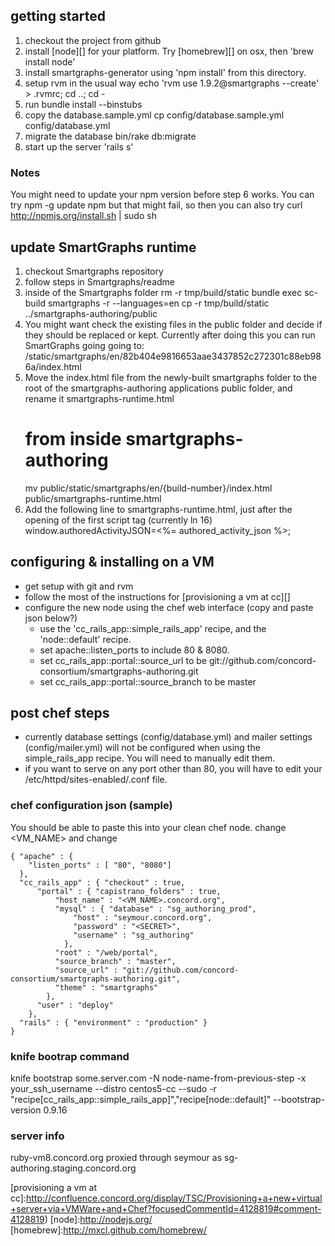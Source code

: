 ## getting started ##
1. checkout the project from github
2. install [node][] for your platform. Try [homebrew][] on osx, then
   'brew install node'
3. install smartgraphs-generator using 'npm install' from this
   directory.
4. setup rvm in the usual way
    echo 'rvm use 1.9.2@smartgraphs --create' > .rvmrc; cd ..; cd -
5. run bundle install --binstubs
6. copy the database.sample.yml
    cp config/database.sample.yml config/database.yml
7. migrate the database
    bin/rake db:migrate
6. start up the server 'rails s'

### Notes ###
You might need to update your npm version before step 6 works.
You can try
    npm -g update npm
but that might fail, so then you can also try
    curl http://npmjs.org/install.sh | sudo sh

## update SmartGraphs runtime ##

1. checkout Smartgraphs repository
2. follow steps in Smartgraphs/readme
3. inside of the Smartgraphs folder
    rm -r tmp/build/static
    bundle exec sc-build smartgraphs -r --languages=en
    cp -r tmp/build/static ../smartgraphs-authoring/public
4. You might want check the existing files in the public folder and decide if they should be replaced
   or kept. Currently after doing this you can run SmartGraphs going going to:
    /static/smartgraphs/en/82b404e9816653aae3437852c272301c88eb986a/index.html
5. Move the index.html file from the newly-built smartgraphs folder to the root of the smartgraphs-authoring
   applications public folder, and rename it smartgraphs-runtime.html
    # from inside smartgraphs-authoring
    mv public/static/smartgraphs/en/{build-number}/index.html public/smartgraphs-runtime.html
6. Add the following line to smartgraphs-runtime.html, just after the opening of the first script tag (currently ln 16)
    window.authoredActivityJSON=<%= authored_activity_json %>;

## configuring & installing on a VM ##

* get setup with git and rvm
* follow the most of the instructions for [provisioning a vm at cc][]
* configure the new node using the chef web interface (copy and paste
  json below?)
  * use the 'cc_rails_app::simple_rails_app' recipe, and the 'node::default' recipe.
  * set apache::listen_ports to include 80 & 8080.
  * set cc_rails_app::portal::source_url to be git://github.com/concord-consortium/smartgraphs-authoring.git
  * set cc_rails_app::portal::source_branch to be master

## post chef steps ##
* currently database settings (config/database.yml) and mailer
  settings (config/mailer.yml) will not be configured when using
  the simple_rails_app recipe. You will need to manually edit them.
* if you want to serve on any port other than 80, you will have to edit your /etc/httpd/sites-enabled/<sitename>.conf file.

### chef configuration json (sample) ###
You should be able to paste this into your clean chef node.
change <VM_NAME> and change <SECRET>

    { "apache" : {
        "listen_ports" : [ "80", "8080"]
      },
      "cc_rails_app" : { "checkout" : true,
          "portal" : { "capistrano_folders" : true,
              "host_name" : "<VM_NAME>.concord.org",
              "mysql" : { "database" : "sg_authoring_prod",
                  "host" : "seymour.concord.org",
                  "password" : "<SECRET>",
                  "username" : "sg_authoring"
                },
              "root" : "/web/portal",
              "source_branch" : "master",
              "source_url" : "git://github.com/concord-consortium/smartgraphs-authoring.git",
              "theme" : "smartgraphs"
            },
          "user" : "deploy"
        },
      "rails" : { "environment" : "production" }
    }

### knife bootrap command ###
  knife bootstrap some.server.com -N node-name-from-previous-step -x your_ssh_username --distro centos5-cc --sudo -r "recipe[cc_rails_app::simple_rails_app]","recipe[node::default]" --bootstrap-version 0.9.16

### server info ###
ruby-vm8.concord.org  proxied through seymour as sg-authoring.staging.concord.org

[provisioning a vm at cc]:http://confluence.concord.org/display/TSC/Provisioning+a+new+virtual+server+via+VMWare+and+Chef?focusedCommentId=4128819#comment-4128819)
[node]:http://nodejs.org/
[homebrew]:http://mxcl.github.com/homebrew/
